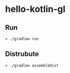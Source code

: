 # hello-kotlin-gl

## Run

```
> ./gradlew run
```

## Distrubute

```
> ./gradlew assembleDist
```
